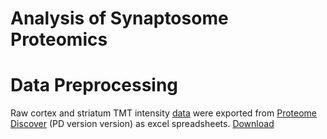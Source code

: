 # Analysis of Synaptosome Proteomics

# Data Preprocessing
Raw cortex and striatum TMT intensity [data](https://github.com/twesleyb/Synaptopathy-Proteomics/blob/master/Input/4227_TMT_Cortex_Combined_PD_Peptide_Intensity.xlsx) were exported from [Proteome Discover](https://www.thermofisher.com/order/catalog/product/OPTON-30795) (PD version version) as excel spreadsheets. 
[Download](https://github.com/twesleyb/Synaptopathy-Proteomics/blob/master/Input/4227_TMT_Cortex_Combined_PD_Peptide_Intensity.xlsx?raw=true)
